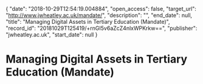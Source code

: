 {
  "date": "2018-10-29T12:54:19.004884", 
  "open_access": false, 
  "target_url": "http://www.jwheatley.ac.uk/mandate/", 
  "description": "", 
  "end_date": null, 
  "title": "Managing Digital Assets in Tertiary Education (Mandate)", 
  "record_id": "20181029T125419/+rnGI5v6aZcZ4nlxWPKrkw==", 
  "publisher": "jwheatley.ac.uk", 
  "start_date": null
}

# Managing Digital Assets in Tertiary Education (Mandate)

